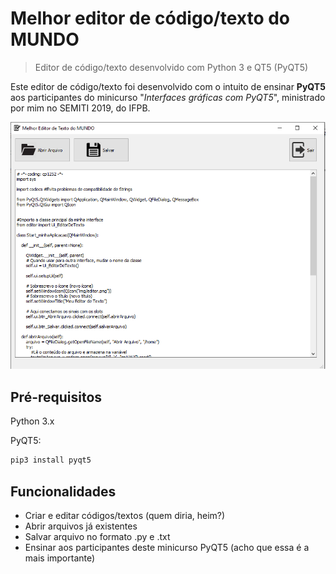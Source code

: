 ﻿# Melhor editor de código/texto do MUNDO
> Editor de código/texto desenvolvido com Python 3 e QT5 (PyQT5)



Este editor de código/texto foi desenvolvido com o intuito de ensinar __PyQT5__ aos participantes do minicurso "_Interfaces gráficas com PyQT5_", ministrado por mim no SEMITI 2019, do IFPB.

![](./snapshot.png)

## Pré-requisitos

Python 3.x 


PyQT5:

```sh
pip3 install pyqt5
```

## Funcionalidades

- Criar e editar códigos/textos (quem diria, heim?)
- Abrir arquivos já existentes
- Salvar arquivo no formato .py e .txt
- Ensinar aos participantes deste minicurso PyQT5 (acho que essa é a mais importante) 

